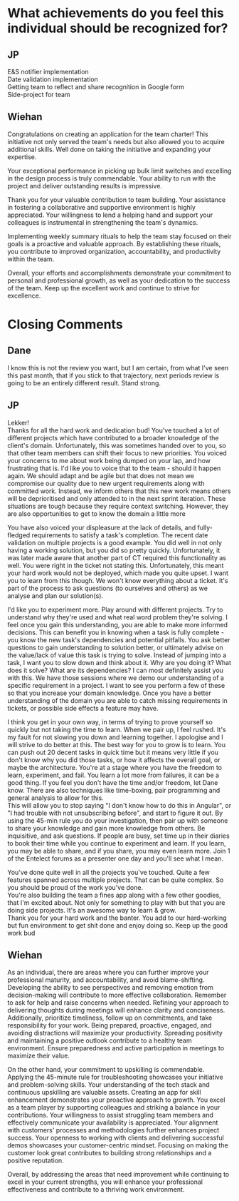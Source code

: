 
# What achievements do you feel this individual should be recognized for?

## JP
E&S notifier implementation  
Date validation implementation  
Getting team to reflect and share recognition in Google form  
Side-project for team


## Wiehan
Congratulations on creating an application for the team charter! This initiative not only served the team's needs but also allowed you to acquire additional skills. Well done on taking the initiative and expanding your expertise.  
  
Your exceptional performance in picking up bulk limit switches and excelling in the design process is truly commendable. Your ability to run with the project and deliver outstanding results is impressive.  
  
Thank you for your valuable contribution to team building. Your assistance in fostering a collaborative and supportive environment is highly appreciated. Your willingness to lend a helping hand and support your colleagues is instrumental in strengthening the team's dynamics.  
  
Implementing weekly summary rituals to help the team stay focused on their goals is a proactive and valuable approach. By establishing these rituals, you contribute to improved organization, accountability, and productivity within the team.  
  
Overall, your efforts and accomplishments demonstrate your commitment to personal and professional growth, as well as your dedication to the success of the team. Keep up the excellent work and continue to strive for excellence.


# Closing Comments

## Dane
I know this is not the review you want, but I am certain, from what I've seen this past month, that if you stick to that trajectory, next periods review is going to be an entirely different result. Stand strong.


## JP
Lekker!  
Thanks for all the hard work and dedication bud! You've touched a lot of different projects which have contributed to a broader knowledge of the client's domain. Unfortunately, this was sometimes handed over to you, so that other team members can shift their focus to new priorities. You voiced your concerns to me about work being dumped on your lap, and how frustrating that is. I'd like you to voice that to the team - should it happen again. We should adapt and be agile but that does not mean we compromise our quality due to new urgent requirements along with committed work. Instead, we inform others that this new work means others will be deprioritised and only attended to in the next sprint iteration. These situations are tough because they require context switching. However, they are also opportunities to get to know the domain a little more  
  
You have also voiced your displeasure at the lack of details, and fully-fledged requirements to satisfy a task's completion. The recent date validation on multiple projects is a good example. You did well in not only having a working solution, but you did so pretty quickly. Unfortunately, it was later made aware that another part of CT required this functionality as well. You were right in the ticket not stating this. Unfortunately, this meant your hard work would not be deployed, which made you quite upset. I want you to learn from this though. We won't know everything about a ticket. It's part of the process to ask questions (to ourselves and others) as we analyse and plan our solution(s).  
  
I'd like you to experiment more. Play around with different projects. Try to understand why they're used and what real word problem they're solving. I feel once you gain this understanding, you are able to make more informed decisions. This can benefit you in knowing when a task is fully complete - you know the new task's dependencies and potential pitfalls. You ask better questions to gain understanding to solution better, or ultimately advise on the value/lack of value this task is trying to solve. Instead of jumping into a task, I want you to slow down and think about it. Why are you doing it? What does it solve? What are its dependencies? I can most definitely assist you with this. We have those sessions where we demo our understanding of a specific requirement in a project. I want to see you perform a few of these so that you increase your domain knowledge. Once you have a better understanding of the domain you are able to catch missing requirements in tickets, or possible side effects a feature may have.  
  
I think you get in your own way, in terms of trying to prove yourself so quickly but not taking the time to learn. When we pair up, I feel rushed. It's my fault for not slowing you down and learning together. I apologise and I will strive to do better at this. The best way for you to grow is to learn. You can push out 20 decent tasks in quick time but it means very little if you don't know why you did those tasks, or how it affects the overall goal, or maybe the architecture. You're at a stage where you have the freedom to learn, experiment, and fail. You learn a lot more from failures, it can be a good thing. If you feel you don't have the time and/or freedom, let Dane know. There are also techniques like time-boxing, pair programming and general analysis to allow for this.  
This will allow you to stop saying "I don't know how to do this in Angular", or "I had trouble with not unsubscribing before", and start to figure it out. By using the 45-min rule you do your investigation, then pair up with someone to share your knowledge and gain more knowledge from others. Be inquisitive, and ask questions. If people are busy, set time up in their diaries to book their time while you continue to experiment and learn. If you learn, you may be able to share, and if you share, you may even learn more. Join 1 of the Entelect forums as a presenter one day and you'll see what I mean.  
  
You've done quite well in all the projects you've touched. Quite a few features spanned across multiple projects. That can be quite complex. So you should be proud of the work you've done.  
You're also building the team a fines app along with a few other goodies, that I'm excited about. Not only for something to play with but that you are doing side projects. It's an awesome way to learn & grow.  
Thank you for your hard work and the banter. You add to our hard-working but fun environment to get shit done and enjoy doing so. Keep up the good work bud


## Wiehan
As an individual, there are areas where you can further improve your professional maturity, and accountability, and avoid blame-shifting. Developing the ability to see perspectives and removing emotion from decision-making will contribute to more effective collaboration. Remember to ask for help and raise concerns when needed. Refining your approach to delivering thoughts during meetings will enhance clarity and conciseness. Additionally, prioritize timeliness, follow up on commitments, and take responsibility for your work. Being prepared, proactive, engaged, and avoiding distractions will maximize your productivity. Spreading positivity and maintaining a positive outlook contribute to a healthy team environment. Ensure preparedness and active participation in meetings to maximize their value.  
  
On the other hand, your commitment to upskilling is commendable. Applying the 45-minute rule for troubleshooting showcases your initiative and problem-solving skills. Your understanding of the tech stack and continuous upskilling are valuable assets. Creating an app for skill enhancement demonstrates your proactive approach to growth. You excel as a team player by supporting colleagues and striking a balance in your contributions. Your willingness to assist struggling team members and effectively communicate your availability is appreciated. Your alignment with customers' processes and methodologies further enhances project success. Your openness to working with clients and delivering successful demos showcases your customer-centric mindset. Focusing on making the customer look great contributes to building strong relationships and a positive reputation.  
  
Overall, by addressing the areas that need improvement while continuing to excel in your current strengths, you will enhance your professional effectiveness and contribute to a thriving work environment.